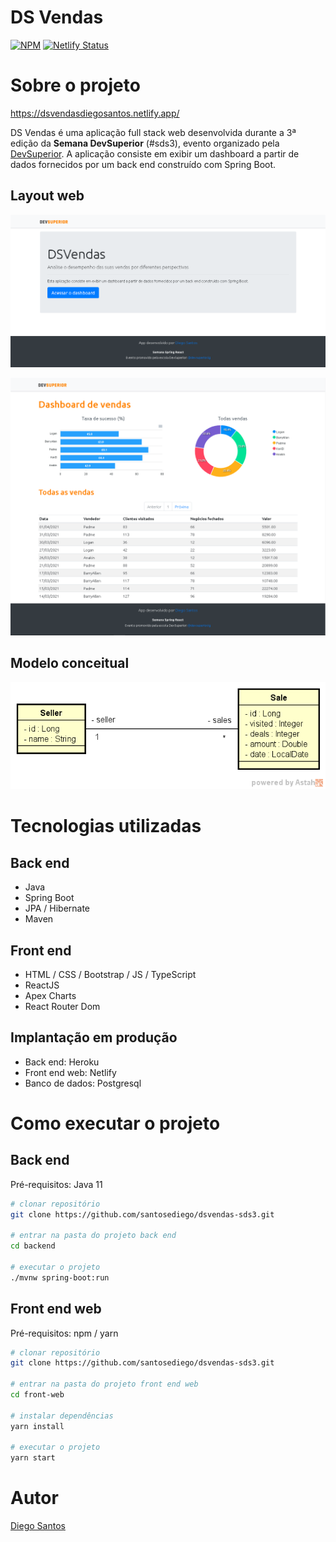 # DS Vendas 
[![NPM](https://img.shields.io/npm/l/react)](https://github.com/santosediego/dsvendas-sds3/blob/main/LICENSE) 
[![Netlify Status](https://api.netlify.com/api/v1/badges/dba50e96-5a47-4ee6-8369-5d4a763ce0ed/deploy-status)](https://app.netlify.com/sites/dsvendasdiegosantos/deploys)

# Sobre o projeto

https://dsvendasdiegosantos.netlify.app/

DS Vendas é uma aplicação full stack web desenvolvida durante a 3ª edição da **Semana DevSuperior** (#sds3), evento organizado pela [DevSuperior](https://devsuperior.com "Site da DevSuperior"). A aplicação consiste em exibir um dashboard a partir de dados fornecidos por um back end construído com Spring Boot.

## Layout web
![Web 1](https://raw.githubusercontent.com/santosediego/assets/main/dsvendas-sds3/dsvendas_home.png "Página Home")

![Web 2](https://raw.githubusercontent.com/santosediego/assets/main/dsvendas-sds3/dsvendas_dashboard.png "Dashboard de vendas")

## Modelo conceitual
![Image](https://raw.githubusercontent.com/santosediego/assets/main/dsvendas-sds3/sds3-mc.png "Modelo conceitual")

# Tecnologias utilizadas
## Back end
- Java
- Spring Boot
- JPA / Hibernate
- Maven
## Front end
- HTML / CSS / Bootstrap / JS / TypeScript
- ReactJS
- Apex Charts
- React Router Dom
## Implantação em produção
- Back end: Heroku
- Front end web: Netlify
- Banco de dados: Postgresql

# Como executar o projeto

## Back end
Pré-requisitos: Java 11

```bash
# clonar repositório
git clone https://github.com/santosediego/dsvendas-sds3.git

# entrar na pasta do projeto back end
cd backend

# executar o projeto
./mvnw spring-boot:run
```

## Front end web
Pré-requisitos: npm / yarn

```bash
# clonar repositório
git clone https://github.com/santosediego/dsvendas-sds3.git

# entrar na pasta do projeto front end web
cd front-web

# instalar dependências
yarn install

# executar o projeto
yarn start
```

# Autor

[Diego Santos](https://github.com/santosediego "Perfil Github Diego Santos")
